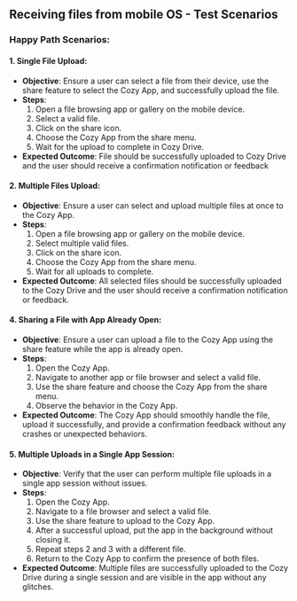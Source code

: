 ## Receiving files from mobile OS - Test Scenarios

### Happy Path Scenarios:

#### 1. Single File Upload:
- **Objective**: Ensure a user can select a file from their device, use the share feature to select the Cozy App, and successfully upload the file.
- **Steps**:
  1. Open a file browsing app or gallery on the mobile device.
  2. Select a valid file.
  3. Click on the share icon.
  4. Choose the Cozy App from the share menu.
  5. Wait for the upload to complete in Cozy Drive.
- **Expected Outcome**: File should be successfully uploaded to Cozy Drive and the user should receive a confirmation notification or feedback

#### 2. Multiple Files Upload:
- **Objective**: Ensure a user can select and upload multiple files at once to the Cozy App.
- **Steps**:
  1. Open a file browsing app or gallery on the mobile device.
  2. Select multiple valid files.
  3. Click on the share icon.
  4. Choose the Cozy App from the share menu.
  5. Wait for all uploads to complete.
- **Expected Outcome**: All selected files should be successfully uploaded to the Cozy Drive and the user should receive a confirmation notification or feedback.

#### 4. Sharing a File with App Already Open:
- **Objective**: Ensure a user can upload a file to the Cozy App using the share feature while the app is already open.
- **Steps**:
  1. Open the Cozy App.
  2. Navigate to another app or file browser and select a valid file.
  3. Use the share feature and choose the Cozy App from the share menu.
  4. Observe the behavior in the Cozy App.
- **Expected Outcome**: The Cozy App should smoothly handle the file, upload it successfully, and provide a confirmation feedback without any crashes or unexpected behaviors.

#### 5. Multiple Uploads in a Single App Session:
- **Objective**: Verify that the user can perform multiple file uploads in a single app session without issues.
- **Steps**:
  1. Open the Cozy App.
  2. Navigate to a file browser and select a valid file.
  3. Use the share feature to upload to the Cozy App.
  4. After a successful upload, put the app in the background without closing it.
  5. Repeat steps 2 and 3 with a different file.
  6. Return to the Cozy App to confirm the presence of both files.
- **Expected Outcome**: Multiple files are successfully uploaded to the Cozy Drive during a single session and are visible in the app without any glitches.
